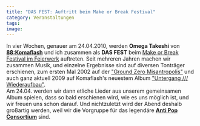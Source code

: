 ```yaml
---
title: "DAS FEST: Auftritt beim Make or Break Festival"
category: Veranstaltungen
tags: 
image: 
---
```


In vier Wochen, genauer am 24.04.2010, werden **Omega Takeshi** von [**88:Komaflash**](http://www.88komaflash.de) und ich zusammen als **DAS FEST** beim [Make or Break Festival im Feierwerk](http://feierwerk.de/gesamtprogramm/make-or-break-festival.html) auftreten. Seit mehreren Jahren machen wir zusammen Musik, und einzelne Ergebnisse sind auf diversen Tonträger erschienen, zum ersten Mal 2002 auf der ["Ground Zero Misantropolis"](http://www.hhv.de/item_19297.html) und auch ganz aktuell 2009 auf Komaflash's neuestem Album ["Untergang /// Wiederaufbau"](http://www.hhv.de/witem_167440.html).  
Am 24.04. werden wir dann etliche Lieder aus unserem gemeinsamen Album spielen, dass so bald erschienen wird, wie es uns möglich ist, und wir freuen uns schon darauf. Und nichtzuletzt wird der Abend deshalb großartig werden, weil wir die Vorgruppe für das legendäre [**Anti Pop Consortium**](http://www.myspace.com/antipopny) sind.